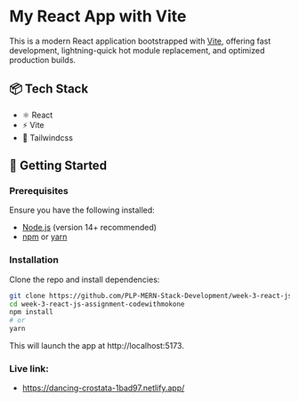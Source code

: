 # My React App with Vite

This is a modern React application bootstrapped with [Vite](https://vitejs.dev/), offering fast development, lightning-quick hot module replacement, and optimized production builds.

## 📦 Tech Stack

- ⚛️ React
- ⚡ Vite
- 🎨 Tailwindcss

## 🚀 Getting Started

### Prerequisites

Ensure you have the following installed:

- [Node.js](https://nodejs.org/) (version 14+ recommended)
- [npm](https://www.npmjs.com/) or [yarn](https://yarnpkg.com/)

### Installation

Clone the repo and install dependencies:

```bash
git clone https://github.com/PLP-MERN-Stack-Development/week-3-react-js-assignment-codewithmokone.git
cd week-3-react-js-assignment-codewithmokone
npm install
# or
yarn
```

This will launch the app at http://localhost:5173.


### Live link:
- https://dancing-crostata-1bad97.netlify.app/
